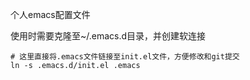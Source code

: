 个人emacs配置文件

使用时需要克隆至~/.emacs.d目录，并创建软连接

```shell
# 这里直接将.emacs文件链接至init.el文件，方便修改和git提交
ln -s .emacs.d/init.el .emacs
```